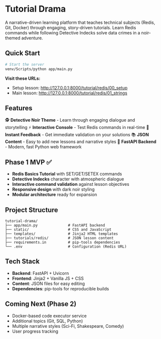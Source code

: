 # Tutorial Drama

A narrative-driven learning platform that teaches technical subjects (Redis, Git, Docker) through engaging, story-driven tutorials. Learn Redis commands while following Detective Indecks solve data crimes in a noir-themed adventure.

## Quick Start

```bash
# Start the server
venv/Scripts/python app/main.py
```

**Visit these URLs:**
- Setup lesson: http://127.0.0.1:8000/tutorial/redis/00_setup
- Main lesson: http://127.0.0.1:8000/tutorial/redis/01_strings

## Features

🕵️ **Detective Noir Theme** - Learn through engaging dialogue and storytelling
⚡ **Interactive Console** - Test Redis commands in real-time
🎯 **Instant Feedback** - Get immediate validation on your solutions
📚 **JSON Content** - Easy to add new lessons and narrative styles
🚀 **FastAPI Backend** - Modern, fast Python web framework

## Phase 1 MVP ✅

- **Redis Basics Tutorial** with SET/GET/SETEX commands
- **Detective Indecks** character with atmospheric dialogue
- **Interactive command validation** against lesson objectives
- **Responsive design** with dark noir styling
- **Modular architecture** ready for expansion

## Project Structure

```
tutorial-drama/
├── app/main.py              # FastAPI backend
├── static/                  # CSS and JavaScript
├── templates/               # Jinja2 HTML templates
├── tutorials/redis/         # JSON lesson content
├── requirements.in          # pip-tools dependencies
└── .env                     # Configuration (Redis URL)
```

## Tech Stack

- **Backend**: FastAPI + Uvicorn
- **Frontend**: Jinja2 + Vanilla JS + CSS
- **Content**: JSON files for easy editing
- **Dependencies**: pip-tools for reproducible builds

## Coming Next (Phase 2)

- Docker-based code executor service
- Additional topics (Git, SQL, Python)
- Multiple narrative styles (Sci-Fi, Shakespeare, Comedy)
- User progress tracking